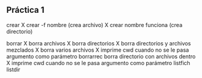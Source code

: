 ## Práctica 1
crear
X    crear -f nombre (crea archivo)
X    crear nombre funciona (crea directorio)
     
borrar
X borra archivos
X    borra directorios
X  borra directorios y archivos mezclados
X    borra varios archivos
X   imprime cwd cuando no se le pasa argumento como parámetro
borrarrec
    borra directorio con archivos dentro
X   imprime cwd cuando no se le pasa argumento como parámetro
listfich
listdir